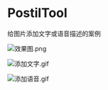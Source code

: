 # PostilTool


给图片添加文字或语音描述的案例


![效果图.png](http://upload-images.jianshu.io/upload_images/1429074-b1f5b010739f9611.png?imageMogr2/auto-orient/strip%7CimageView2/2/w/1240)


![添加文字.gif](http://upload-images.jianshu.io/upload_images/1429074-6bce11ec3f3cad76.gif?imageMogr2/auto-orient/strip)

![添加语音.gif](http://upload-images.jianshu.io/upload_images/1429074-0a91e72702c42bdb.gif?imageMogr2/auto-orient/strip)
